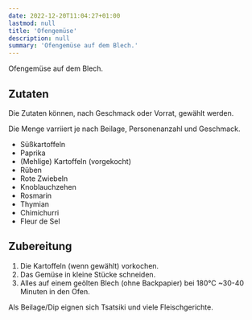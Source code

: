 ```yaml
---
date: 2022-12-20T11:04:27+01:00
lastmod: null
title: 'Ofengemüse'
description: null
summary: 'Ofengemüse auf dem Blech.'
---
```


Ofengemüse auf dem Blech.

## Zutaten

Die Zutaten können, nach Geschmack oder Vorrat, gewählt werden.

Die Menge varriiert je nach Beilage, Personenanzahl und Geschmack.

- Süßkartoffeln
- Paprika
- (Mehlige) Kartoffeln (vorgekocht)
- Rüben
- Rote Zwiebeln
- Knoblauchzehen
- Rosmarin
- Thymian
- Chimichurri
- Fleur de Sel

## Zubereitung

1. Die Kartoffeln (wenn gewählt) vorkochen.
2. Das Gemüse in kleine Stücke schneiden.
3. Alles auf einem geölten Blech (ohne Backpapier) bei 180°C ~30-40 Minuten in den Ofen.

Als Beilage/Dip eignen sich Tsatsiki und viele Fleischgerichte.
